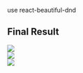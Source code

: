 use react-beautiful-dnd

## Final Result
<img src="https://velog.velcdn.com/images/fearofcod/post/96b10fed-85c5-4102-9742-2895507dbf64/image.gif"><br>
<img src="https://velog.velcdn.com/images/fearofcod/post/da3795f3-9c59-4c91-bc22-94744a6b7e06/image.gif"><br>
<img src="https://velog.velcdn.com/images/fearofcod/post/3f86d4c0-83fc-495e-b2db-a787716ff677/image.gif"><br>


